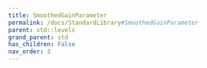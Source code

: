 ```yaml
---
title: SmoothedGainParameter
permalink: /docs/StandardLibrary#SmoothedGainParameter
parent: std::levels
grand_parent: std
has_children: False
nav_order: 3
---
```

